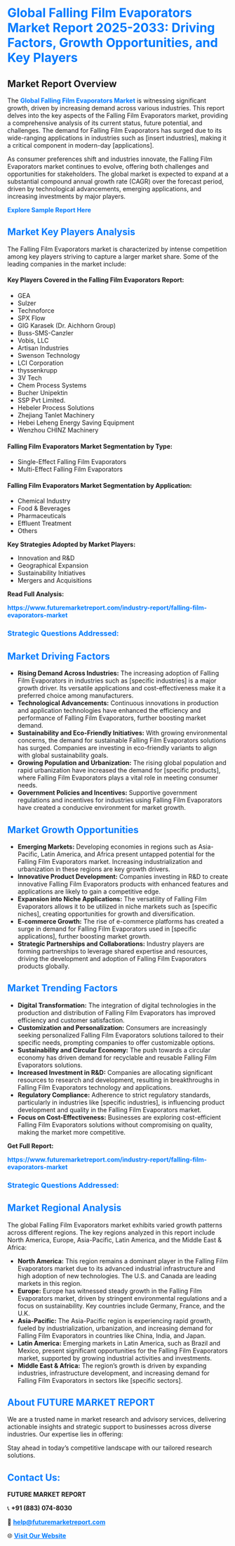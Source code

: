 <h1 style="color: #007BFF;">Global Falling Film Evaporators Market Report 2025-2033: Driving Factors, Growth Opportunities, and Key Players</h1>

<section id="overview">
<h2>Market Report Overview</h2>
<p>The <a href="https://www.futuremarketreport.com/industry-report/falling-film-evaporators-market" style="color: #007BFF; text-decoration: none;"><strong>Global Falling Film Evaporators Market</strong></a> is witnessing significant growth, driven by increasing demand across various industries. This report delves into the key aspects of the Falling Film Evaporators market, providing a comprehensive analysis of its current status, future potential, and challenges. The demand for Falling Film Evaporators has surged due to its wide-ranging applications in industries such as [insert industries], making it a critical component in modern-day [applications].</p>
<p>As consumer preferences shift and industries innovate, the Falling Film Evaporators market continues to evolve, offering both challenges and opportunities for stakeholders. The global market is expected to expand at a substantial compound annual growth rate (CAGR) over the forecast period, driven by technological advancements, emerging applications, and increasing investments by major players.</p>
</section>

<section id="overview">
<p><a href="https://www.futuremarketreport.com/request-sample/reportId=41742" style="color: #007BFF; text-decoration: none;"><strong>Explore Sample Report Here</strong></a></p>
</section>

<section id="key-players">
<h2 style="color: #007BFF;">Market Key Players Analysis</h2>
<p>The Falling Film Evaporators market is characterized by intense competition among key players striving to capture a larger market share. Some of the leading companies in the market include:</p>
<h4>Key Players Covered in the Falling Film Evaporators Report:</h4>
<ul><li>GEA</li><li>Sulzer</li><li>Technoforce</li><li>SPX Flow</li><li>GIG Karasek (Dr. Aichhorn Group)</li><li>Buss-SMS-Canzler</li><li>Vobis, LLC</li><li>Artisan Industries</li><li>Swenson Technology</li><li>LCI Corporation</li><li>thyssenkrupp</li><li>3V Tech</li><li>Chem Process Systems</li><li>Bucher Unipektin</li><li>SSP Pvt Limited.</li><li>Hebeler Process Solutions</li><li>Zhejiang Tanlet Machinery</li><li>Hebei Leheng Energy Saving Equipment</li><li>Wenzhou CHINZ Machinery</li></ul>
<h4>Falling Film Evaporators Market Segmentation by Type:</h4>
<ul><li>Single-Effect Falling Film Evaporators</li><li>Multi-Effect Falling Film Evaporators</li></ul>

<h4>Falling Film Evaporators Market Segmentation by Application:</h4>
<ul><li>Chemical Industry</li><li>Food &amp; Beverages</li><li>Pharmaceuticals</li><li>Effluent Treatment</li><li>Others</li></ul>
<p><strong>Key Strategies Adopted by Market Players:</strong></p>
<ul>
<li>Innovation and R&D</li>
<li>Geographical Expansion</li>
<li>Sustainability Initiatives</li>
<li>Mergers and Acquisitions</li>
</ul>
</section>

<section>
<p><strong>Read Full Analysis: </strong></p><a href="https://www.futuremarketreport.com/industry-report/falling-film-evaporators-market" style="color: #007BFF; text-decoration: none;"><strong>https://www.futuremarketreport.com/industry-report/falling-film-evaporators-market</strong></a>
<h3 style="color: #007BFF;">Strategic Questions Addressed:</h3>
</section>

<section id="driving-factors">
<h2 style="color: #007BFF;">Market Driving Factors</h2>
<ul>
<li><strong>Rising Demand Across Industries:</strong> The increasing adoption of Falling Film Evaporators in industries such as [specific industries] is a major growth driver. Its versatile applications and cost-effectiveness make it a preferred choice among manufacturers.</li>
<li><strong>Technological Advancements:</strong> Continuous innovations in production and application technologies have enhanced the efficiency and performance of Falling Film Evaporators, further boosting market demand.</li>
<li><strong>Sustainability and Eco-Friendly Initiatives:</strong> With growing environmental concerns, the demand for sustainable Falling Film Evaporators solutions has surged. Companies are investing in eco-friendly variants to align with global sustainability goals.</li>
<li><strong>Growing Population and Urbanization:</strong> The rising global population and rapid urbanization have increased the demand for [specific products], where Falling Film Evaporators plays a vital role in meeting consumer needs.</li>
<li><strong>Government Policies and Incentives:</strong> Supportive government regulations and incentives for industries using Falling Film Evaporators have created a conducive environment for market growth.</li>
</ul>
</section>

<section id="growth-opportunities">
<h2 style="color: #007BFF;">Market Growth Opportunities</h2>
<ul>
<li><strong>Emerging Markets:</strong> Developing economies in regions such as Asia-Pacific, Latin America, and Africa present untapped potential for the Falling Film Evaporators market. Increasing industrialization and urbanization in these regions are key growth drivers.</li>
<li><strong>Innovative Product Development:</strong> Companies investing in R&D to create innovative Falling Film Evaporators products with enhanced features and applications are likely to gain a competitive edge.</li>
<li><strong>Expansion into Niche Applications:</strong> The versatility of Falling Film Evaporators allows it to be utilized in niche markets such as [specific niches], creating opportunities for growth and diversification.</li>
<li><strong>E-commerce Growth:</strong> The rise of e-commerce platforms has created a surge in demand for Falling Film Evaporators used in [specific applications], further boosting market growth.</li>
<li><strong>Strategic Partnerships and Collaborations:</strong> Industry players are forming partnerships to leverage shared expertise and resources, driving the development and adoption of Falling Film Evaporators products globally.</li>
</ul>
</section>

<section id="trending-factors">
<h2 style="color: #007BFF;">Market Trending Factors</h2>
<ul>
<li><strong>Digital Transformation:</strong> The integration of digital technologies in the production and distribution of Falling Film Evaporators has improved efficiency and customer satisfaction.</li>
<li><strong>Customization and Personalization:</strong> Consumers are increasingly seeking personalized Falling Film Evaporators solutions tailored to their specific needs, prompting companies to offer customizable options.</li>
<li><strong>Sustainability and Circular Economy:</strong> The push towards a circular economy has driven demand for recyclable and reusable Falling Film Evaporators solutions.</li>
<li><strong>Increased Investment in R&D:</strong> Companies are allocating significant resources to research and development, resulting in breakthroughs in Falling Film Evaporators technology and applications.</li>
<li><strong>Regulatory Compliance:</strong> Adherence to strict regulatory standards, particularly in industries like [specific industries], is influencing product development and quality in the Falling Film Evaporators market.</li>
<li><strong>Focus on Cost-Effectiveness:</strong> Businesses are exploring cost-efficient Falling Film Evaporators solutions without compromising on quality, making the market more competitive.</li>
</ul>
</section>

<section>
<p><strong>Get Full Report: </strong></p><a href="https://www.futuremarketreport.com/industry-report/falling-film-evaporators-market" style="color: #007BFF; text-decoration: none;"><strong>https://www.futuremarketreport.com/industry-report/falling-film-evaporators-market</strong></a>
<h3 style="color: #007BFF;">Strategic Questions Addressed:</h3>
</section>


<section id="regional-analysis">
<h2 style="color: #007BFF;">Market Regional Analysis</h2>
<p>The global Falling Film Evaporators market exhibits varied growth patterns across different regions. The key regions analyzed in this report include North America, Europe, Asia-Pacific, Latin America, and the Middle East & Africa:</p>
<ul>
<li><strong>North America:</strong> This region remains a dominant player in the Falling Film Evaporators market due to its advanced industrial infrastructure and high adoption of new technologies. The U.S. and Canada are leading markets in this region.</li>
<li><strong>Europe:</strong> Europe has witnessed steady growth in the Falling Film Evaporators market, driven by stringent environmental regulations and a focus on sustainability. Key countries include Germany, France, and the U.K.</li>
<li><strong>Asia-Pacific:</strong> The Asia-Pacific region is experiencing rapid growth, fueled by industrialization, urbanization, and increasing demand for Falling Film Evaporators in countries like China, India, and Japan.</li>
<li><strong>Latin America:</strong> Emerging markets in Latin America, such as Brazil and Mexico, present significant opportunities for the Falling Film Evaporators market, supported by growing industrial activities and investments.</li>
<li><strong>Middle East & Africa:</strong> The region’s growth is driven by expanding industries, infrastructure development, and increasing demand for Falling Film Evaporators in sectors like [specific sectors].</li>
</ul>
</section>

<footer>
<h2 style="color: #007BFF;">About FUTURE MARKET REPORT</h2>
<p>We are a trusted name in market research and advisory services, delivering actionable insights and strategic support to businesses across diverse industries. Our expertise lies in offering:</p>

<p>Stay ahead in today’s competitive landscape with our tailored research solutions.</p>

<h2 style="color: #007BFF;">Contact Us:</h2>
<p><strong>FUTURE MARKET REPORT</strong></p>
<p>📞 <strong>+91 (883) 074-8030</strong></p>
<p>📧 <strong><a href="mailto:help@futuremarketreport.com" style="color: #007BFF;">help@futuremarketreport.com</a></strong></p>
<p>🌐 <strong><a href="https://www.futuremarketreport.com/" style="color: #007BFF;">Visit Our Website</a></strong></p>
</footer>